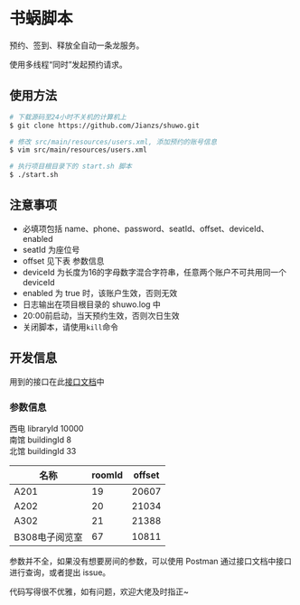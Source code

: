 # 书蜗脚本

预约、签到、释放全自动一条龙服务。

使用多线程“同时”发起预约请求。

## 使用方法

```bash
# 下载源码至24小时不关机的计算机上
$ git clone https://github.com/Jianzs/shuwo.git

# 修改 src/main/resources/users.xml, 添加预约的账号信息
$ vim src/main/resources/users.xml

# 执行项目根目录下的 start.sh 脚本
$ ./start.sh
```

## 注意事项
* 必填项包括 name、phone、password、seatId、offset、deviceId、enabled 
* seatId 为座位号
* offset 见下表 参数信息
* deviceId 为长度为16的字母数字混合字符串，任意两个账户不可共用同一个 deviceId
* enabled 为 true 时，该账户生效，否则无效
* 日志输出在项目根目录的 shuwo.log 中
* 20:00前启动，当天预约生效，否则次日生效
* 关闭脚本，请使用`kill`命令


## 开发信息

用到的接口在此[接口文档](https://documenter.getpostman.com/view/3964457/SVfGzXkd?version=latest)中

### 参数信息
西电 libraryId 10000  
南馆 buildingId 8  
北馆 buildingId 33  

| 名称           | roomId | offset |
| -------------- | ------ | ------ |
| A201           | 19     | 20607  |
| A202           | 20     | 21034  |
| A302           | 21     | 21388  |
| B308电子阅览室 | 67     | 10811  |

参数并不全，如果没有想要房间的参数，可以使用 Postman 通过接口文档中接口进行查询，或者提出 issue。

代码写得很不优雅，如有问题，欢迎大佬及时指正~